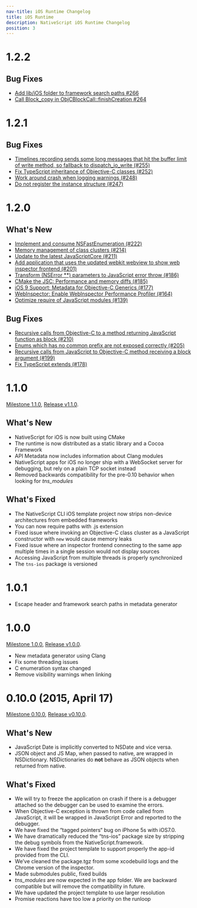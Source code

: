 ```yaml
---
nav-title: iOS Runtime Changelog
title: iOS Runtime
description: NativeScript iOS Runtime Changelog
position: 3
---
```


1.2.2
==

## Bug Fixes

- [Add lib/iOS folder to framework search paths #266](https://github.com/NativeScript/ios-runtime/pull/266)
- [Call Block_copy in ObjCBlockCall::finishCreation #264](https://github.com/NativeScript/ios-runtime/pull/264)

1.2.1
==

## Bug Fixes

 - [Timelines recording sends some long messages that hit the buffer limit of write method, so fallback to dispatch_io_write (#255)](https://github.com/NativeScript/ios-runtime/pull/255)
 - [Fix TypeScript inheritance of Objective-C classes (#252)](https://github.com/NativeScript/ios-runtime/pull/252)
 - [Work around crash when logging warnings (#248)](https://github.com/NativeScript/ios-runtime/pull/248)
 - [Do not register the instance structure (#247)](https://github.com/NativeScript/ios-runtime/pull/247)

1.2.0
==

## What's New

 - [Implement and consume NSFastEnumeration (#222)](https://github.com/NativeScript/ios-runtime/pull/222)
 - [Memory management of class clusters (#214)](https://github.com/NativeScript/ios-runtime/issues/214)
 - [Update to the latest JavaScriptCore (#211)](https://github.com/NativeScript/ios-runtime/pull/211)
 - [Add application that uses the updated webkit webview to show web inspector frontend (#201)](https://github.com/NativeScript/ios-runtime/pull/201)
 - [Transform (NSError **) parameters to JavaScript error throw (#186)](https://github.com/NativeScript/ios-runtime/issues/186)
 - [CMake the JSC: Performance and memory diffs (#185)](https://github.com/NativeScript/ios-runtime/issues/185)
 - [iOS 9 Support: Metadata for Objective-C Generics (#177)](https://github.com/NativeScript/ios-runtime/issues/177)
 - [WebInspector: Enable WebInspector Performance Profiler (#164)](https://github.com/NativeScript/ios-runtime/issues/164)
 - [Optimize require of JavaScript modules (#139)](https://github.com/NativeScript/ios-runtime/issues/139)

## Bug Fixes

 - [Recursive calls from Objective-C to a method returning JavaScript function as block (#210)](https://github.com/NativeScript/ios-runtime/pull/210)
 - [Enums which has no common prefix are not exposed correctly (#205)](https://github.com/NativeScript/ios-runtime/issues/205)
 - [Recursive calls from JavaScript to Objective-C method receiving a block argument (#199)](https://github.com/NativeScript/ios-runtime/issues/199)
 - [Fix TypeScript extends (#178)](https://github.com/NativeScript/ios-runtime/issues/178)

1.1.0
==
[Milestone 1.1.0](https://github.com/NativeScript/ios-runtime/issues?q=milestone%3A1.1.0), [Release v1.1.0](https://github.com/NativeScript/ios-runtime/releases/tag/v1.1.0).

## What's New

 - NativeScript for iOS is now built using CMake
 - The runtime is now distributed as a static library and a Cocoa Framework
 - API Metadata now includes information about Clang modules
 - NativeScript apps for iOS no longer ship with a WebSocket server for debugging, but rely on a plain TCP socket instead
 - Removed backwards compatibility for the pre-0.10 behavior when looking for *tns_modules*

## What's Fixed

 - The NativeScript CLI iOS template project now strips non-device architectures from embedded frameworks
 - You can now require paths with .js extension
 - Fixed issue where invoking an Objective-C class cluster as a JavaScript constructor with `new` would cause memory leaks
 - Fixed issue where an inspector frontend connecting to the same app multiple times in a single session would not display sources
 - Accessing JavaScript from multiple threads is properly synchronized
 - The `tns-ios` package is versioned

1.0.1
==
 - Escape header and framework search paths in metadata generator

1.0.0
==
[Milestone 1.0.0](https://github.com/NativeScript/ios-runtime/issues?q=milestone%3A1.0.0), [Release v1.0.0](https://github.com/NativeScript/ios-runtime/releases/tag/v1.0.0).
 - New metadata generator using Clang
 - Fix some threading issues
 - C enumeration syntax changed
 - Remove visibility warnings when linking

0.10.0 (2015, April 17)
==
[Milestone 0.10.0](https://github.com/NativeScript/ios-runtime/issues?q=milestone%3A0.10.0), [Release v0.10.0](https://github.com/NativeScript/ios-runtime/releases/tag/v0.10.0).

## What's New

 - JavaScript Date is implicitly converted to NSDate and vice versa.
 - JSON object and JS Map, when passed to native, are wrapped in NSDictionary. NSDictionaries do **not** behave as JSON objects when returned from native.

## What's Fixed

 - We will try to freeze the application on crash if there is a debugger attached so the debugger can be used to examine the errors.
 - When Objective-C exception is thrown from code called from JavaScript, it will be wrapped in JavaScript Error and reported to the debugger.
 - We have fixed the “tagged pointers“ bug on iPhone 5s with iOS7.0.
 - We have dramatically reduced the “tns-ios” package size by stripping the debug symbols from the NativeScript.framework.
 - We have fixed the project template to support properly the app-id provided from the CLI.
 - We’ve cleaned the package.tgz from some xcodebuild logs and the Chrome version of the inspector.
 - Made submodules public, fixed builds
 - *tns_modules* are now expected in the app folder. We are backward compatible but will remove the compatibility in future.
 - We have updated the project template to use larger resolution
 - Promise reactions have too low a priority on the runloop


